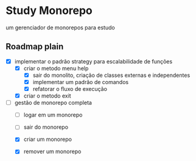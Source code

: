 # Study Monorepo
 um gerenciador de monorepos para estudo


 Roadmap plain
 ---------------------------------------------------------

 - [x] implementar o padrão strategy para escalabilidade de funções
    - [x] criar o metodo menu help
        - [x] sair do monolito, criação de classes externas e independentes
        - [x] implementar um padrão de comandos
        - [x] refatorar o fluxo de execução
    - [x] criar o metodo exit
 - [ ] gestão de monorepo completa
   - [ ] logar em um monorepo
   - [ ] sair do monorepo
   - [x] criar um monorepo
   - [x] remover um monorepo

